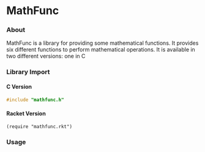 # MathFunc
### About
MathFunc is a library for providing some mathematical functions. It provides six different functions to perform mathematical operations. It is available in two different versions: one in C

### Library Import
#### C Version
```C
#include "mathfunc.h"
```
#### Racket Version
```Racket
(require "mathfunc.rkt")
```

### Usage
